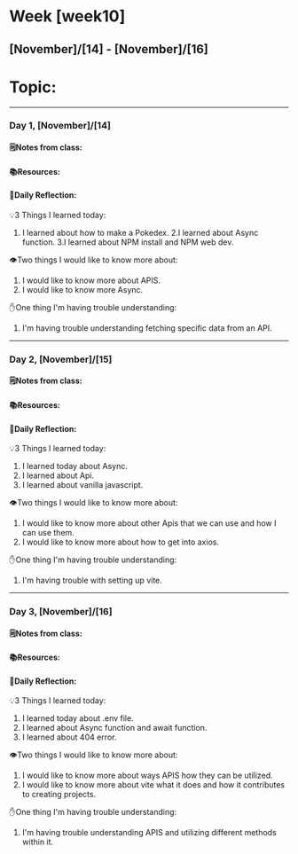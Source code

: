 # Week [week10]
## [November]/[14] - [November]/[16]

# Topic:

___

### Day 1, [November]/[14]

#### 🗒️Notes from class:

#### 📚Resources:


#### 💭Daily Reflection:

💡3 Things I learned today:
1. I learned about how to make a Pokedex.
2.I learned about Async function.
3.I learned about NPM install and NPM web dev.

👁️Two things I would like to know more about:
1. I would like to know more about APIS.
2. I would like to know more Async.

✋One thing I'm having trouble understanding:
1. I'm having trouble understanding fetching specific data from an API.


___

### Day 2, [November]/[15] 

#### 🗒️Notes from class:

#### 📚Resources:


#### 💭Daily Reflection:

💡3 Things I learned today:
1. I learned today about Async.
2. I learned about Api.
3. I learned about vanilla javascript.

👁️Two things I would like to know more about:
1. I would like to know more about other Apis that we can use and how I can use them.
2. I would like to know more about how to get into axios.

✋One thing I'm having trouble understanding:
1. I'm having trouble with setting up vite.

___

### Day 3, [November]/[16]
#### 🗒️Notes from class:

#### 📚Resources:


#### 💭Daily Reflection:

💡3 Things I learned today:
1. I learned today about .env file.
2. I learned about Async function and await function.
3. I learned about 404 error.

👁️Two things I would like to know more about:
1. I would like to know more about ways APIS how they can be utilized.
2. I would like to know more about vite what it does and how it contributes to creating projects.

✋One thing I'm having trouble understanding:
1. I'm having trouble understanding APIS and utilizing different methods within it. 
 

